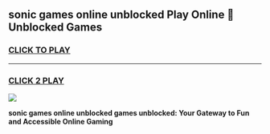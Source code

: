 
## sonic games online unblocked Play Online 👋 Unblocked Games
<h3>
<a href="https://premium.freeplayer.one?title=sonic_games_online_unblocked&ref=19F">CLICK TO PLAY</a></h3>
<hr>

<h3>
<a href="https://premium.freeplayer.one?title=sonic_games_online_unblocked&ref=19F">CLICK 2 PLAY</a>
  
</h3>

<a href="https://premium.freeplayer.one?title=sonic_games_online_unblocked&ref=19F"><img src="https://clearcache.store/games.png"></a>


**sonic games online unblocked games unblocked: Your Gateway to Fun and Accessible Online Gaming**
